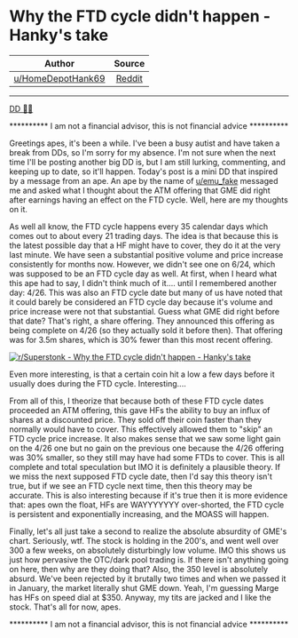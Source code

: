 Why the FTD cycle didn't happen - Hanky's take
==============================================

| Author       | Source       | 
| :-------------: |:-------------:|
|  [u/HomeDepotHank69](https://www.reddit.com/user/HomeDepotHank69/) | [Reddit](https://www.reddit.com/r/Superstonk/comments/oailkx/why_the_ftd_cycle_didnt_happen_hankys_take/) | 

---

[DD 👨‍🔬](https://www.reddit.com/r/Superstonk/search?q=flair_name%3A%22DD%20%F0%9F%91%A8%E2%80%8D%F0%9F%94%AC%22&restrict_sr=1)

********** I am not a financial advisor, this is not financial advice **********

Greetings apes, it's been a while. I've been a busy autist and have taken a break from DDs, so I'm sorry for my absence. I'm not sure when the next time I'll be posting another big DD is, but I am still lurking, commenting, and keeping up to date, so it'll happen. Today's post is a mini DD that inspired by a message from an ape. An ape by the name of [u/emu_fake](https://www.reddit.com/u/emu_fake/) messaged me and asked what I thought about the ATM offering that GME did right after earnings having an effect on the FTD cycle. Well, here are my thoughts on it.

As well all know, the FTD cycle happens every 35 calendar days which comes out to about every 21 trading days. The idea is that because this is the latest possible day that a HF might have to cover, they do it at the very last minute. We have seen a substantial positive volume and price increase consistently for months now. However, we didn't see one on 6/24, which was supposed to be an FTD cycle day as well. At first, when I heard what this ape had to say, I didn't think much of it.... until I remembered another day: 4/26. This was also an FTD cycle date but many of us have noted that it could barely be considered an FTD cycle day because it's volume and price increase were not that substantial. Guess what GME did right before that date? That's right, a share offering. They announced this offering as being complete on 4/26 (so they actually sold it before then). That offering was for 3.5m shares, which is 30% fewer than this most recent offering.

[![r/Superstonk - Why the FTD cycle didn't happen - Hanky's take](https://preview.redd.it/srxiovw42a871.png?width=2164&format=png&auto=webp&s=a37ae503d39fed43a7d21c468b4fd693ee129c81)](https://preview.redd.it/srxiovw42a871.png?width=2164&format=png&auto=webp&s=a37ae503d39fed43a7d21c468b4fd693ee129c81)

Even more interesting, is that a certain coin hit a low a few days before it usually does during the FTD cycle. Interesting....

From all of this, I theorize that because both of these FTD cycle dates proceeded an ATM offering, this gave HFs the ability to buy an influx of shares at a discounted price. They sold off their coin faster than they normally would have to cover. This effectively allowed them to "skip" an FTD cycle price increase. It also makes sense that we saw some light gain on the 4/26 one but no gain on the previous one because the 4/26 offering was 30% smaller, so they still may have had some FTDs to cover. This is all complete and total speculation but IMO it is definitely a plausible theory. If we miss the next supposed FTD cycle date, then I'd say this theory isn't true, but if we see an FTD cycle next time, then this theory may be accurate. This is also interesting because if it's true then it is more evidence that: apes own the float, HFs are WAYYYYYYY over-shorted, the FTD cycle is persistent and exponentially increasing, and the MOASS will happen.

Finally, let's all just take a second to realize the absolute absurdity of GME's chart. Seriously, wtf. The stock is holding in the 200's, and went well over 300 a few weeks, on absolutely disturbingly low volume. IMO this shows us just how pervasive the OTC/dark pool trading is. If there isn't anything going on here, then why are they doing that? Also, the 350 level is absolutely absurd. We've been rejected by it brutally two times and when we passed it in January, the market literally shut GME down. Yeah, I'm guessing Marge has HFs on speed dial at $350. Anyway, my tits are jacked and I like the stock. That's all for now, apes.

********** I am not a financial advisor, this is not financial advice **********

